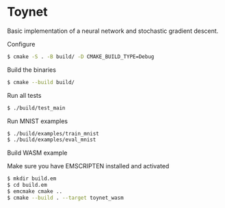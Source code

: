 # Toynet

Basic implementation of a neural network and stochastic gradient descent.

Configure
```bash
$ cmake -S . -B build/ -D CMAKE_BUILD_TYPE=Debug
```

Build the binaries
```bash
$ cmake --build build/
```

Run all tests
```bash
$ ./build/test_main
```

Run MNIST examples
```bash
$ ./build/examples/train_mnist
$ ./build/examples/eval_mnist
```

Build WASM example

Make sure you have EMSCRIPTEN installed and activated

```bash
$ mkdir build.em
$ cd build.em
$ emcmake cmake ..
$ cmake --build . --target toynet_wasm
```